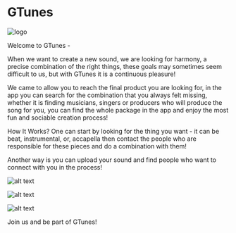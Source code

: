 # GTunes
![logo](https://i.ibb.co/HrPgtS4/Gtuneslogo.jpg)

Welcome to GTunes -

When we want to create a new sound, we are looking for harmony, a precise combination of the right things,
these goals may sometimes seem difficult to us, but with GTunes it is a continuous pleasure!

We came to allow you to reach the final product you are looking for,
in the app you can search for the combination that you always felt missing, whether it is finding musicians,
singers or producers who will produce the song for you, you can find the whole package in the app and enjoy the most fun and sociable creation process!

How It Works?
One can start by looking for the thing you want - it can be beat, instrumental, or, 
accapella then contact the people who are responsible for these pieces and do a combination with them!

Another way is you can upload your sound and find people who want to connect with you in the process!


![alt text](https://i.ibb.co/sjdM3WQ/Screenshot-2020-09-06-12-39-58-791-com-example-musicwithnav.jpg)

![alt text](https://i.ibb.co/B4LR1Nb/Screenshot-2020-09-06-12-39-28-116-com-example-musicwithnav.jpg)

![alt text](https://i.ibb.co/2PpPNb1/Screenshot-2020-09-06-12-39-41-376-com-example-musicwithnav.jpg)




Join us and be part of GTunes!
